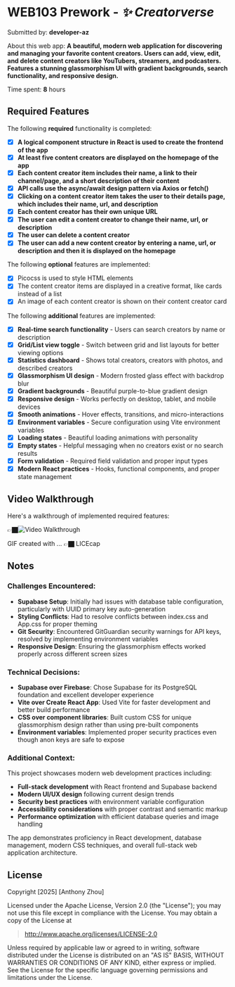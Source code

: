 # WEB103 Prework - *✨ Creatorverse*

Submitted by: **developer-az**

About this web app: **A beautiful, modern web application for discovering and managing your favorite content creators. Users can add, view, edit, and delete content creators like YouTubers, streamers, and podcasters. Features a stunning glassmorphism UI with gradient backgrounds, search functionality, and responsive design.**

Time spent: **8** hours

## Required Features

The following **required** functionality is completed:

<!-- 👉🏿👉🏿👉🏿 Make sure to check off completed functionality below -->
- [x] **A logical component structure in React is used to create the frontend of the app**
- [x] **At least five content creators are displayed on the homepage of the app**
- [x] **Each content creator item includes their name, a link to their channel/page, and a short description of their content**
- [x] **API calls use the async/await design pattern via Axios or fetch()**
- [x] **Clicking on a content creator item takes the user to their details page, which includes their name, url, and description**
- [x] **Each content creator has their own unique URL**
- [x] **The user can edit a content creator to change their name, url, or description**
- [x] **The user can delete a content creator**
- [x] **The user can add a new content creator by entering a name, url, or description and then it is displayed on the homepage**

The following **optional** features are implemented:

- [x] Picocss is used to style HTML elements
- [x] The content creator items are displayed in a creative format, like cards instead of a list
- [x] An image of each content creator is shown on their content creator card

The following **additional** features are implemented:

* [x] **Real-time search functionality** - Users can search creators by name or description
* [x] **Grid/List view toggle** - Switch between grid and list layouts for better viewing options
* [x] **Statistics dashboard** - Shows total creators, creators with photos, and described creators
* [x] **Glassmorphism UI design** - Modern frosted glass effect with backdrop blur
* [x] **Gradient backgrounds** - Beautiful purple-to-blue gradient design
* [x] **Responsive design** - Works perfectly on desktop, tablet, and mobile devices
* [x] **Smooth animations** - Hover effects, transitions, and micro-interactions
* [x] **Environment variables** - Secure configuration using Vite environment variables
* [x] **Loading states** - Beautiful loading animations with personality
* [x] **Empty states** - Helpful messaging when no creators exist or no search results
* [x] **Form validation** - Required field validation and proper input types
* [x] **Modern React practices** - Hooks, functional components, and proper state management

## Video Walkthrough

Here's a walkthrough of implemented required features:


👉🏿<img src='https://i.imgur.com/KG0aPhv.gif' title='Video Walkthrough' width='' alt='Video Walkthrough' />

<!-- Replace this with whatever GIF tool you used! -->
GIF created with ... 👉🏿 LICEcap
<!-- Recommended tools:
[Kap](https://getkap.co/) for macOS
[ScreenToGif](https://www.screentogif.com/) for Windows
[peek](https://github.com/phw/peek) for Linux. -->

## Notes

### Challenges Encountered:
- **Supabase Setup**: Initially had issues with database table configuration, particularly with UUID primary key auto-generation
- **Styling Conflicts**: Had to resolve conflicts between index.css and App.css for proper theming
- **Git Security**: Encountered GitGuardian security warnings for API keys, resolved by implementing environment variables
- **Responsive Design**: Ensuring the glassmorphism effects worked properly across different screen sizes

### Technical Decisions:
- **Supabase over Firebase**: Chose Supabase for its PostgreSQL foundation and excellent developer experience
- **Vite over Create React App**: Used Vite for faster development and better build performance
- **CSS over component libraries**: Built custom CSS for unique glassmorphism design rather than using pre-built components
- **Environment variables**: Implemented proper security practices even though anon keys are safe to expose

### Additional Context:
This project showcases modern web development practices including:
- **Full-stack development** with React frontend and Supabase backend
- **Modern UI/UX design** following current design trends
- **Security best practices** with environment variable configuration
- **Accessibility considerations** with proper contrast and semantic markup
- **Performance optimization** with efficient database queries and image handling

The app demonstrates proficiency in React development, database management, modern CSS techniques, and overall full-stack web application architecture.

## License

Copyright [2025] [Anthony Zhou]

Licensed under the Apache License, Version 2.0 (the "License"); you may not use this file except in compliance with the License. You may obtain a copy of the License at

> http://www.apache.org/licenses/LICENSE-2.0

Unless required by applicable law or agreed to in writing, software distributed under the License is distributed on an "AS IS" BASIS, WITHOUT WARRANTIES OR CONDITIONS OF ANY KIND, either express or implied. See the License for the specific language governing permissions and limitations under the License.
